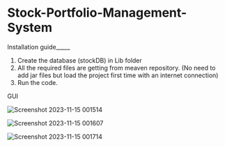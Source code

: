 # Stock-Portfolio-Management-System

Installation guide_____

1. Create the database (stockDB) in Lib folder
2. All the required files are getting from meaven repository. (No need to add jar files but load the project first time with an internet connection)
3. Run the code.


GUI

![Screenshot 2023-11-15 001514](https://github.com/Randil-Hasanga/Stock-Portfolio-Management-System/assets/126873904/9d2f6325-70de-442d-a9b3-260c50b1ffee)

![Screenshot 2023-11-15 001607](https://github.com/Randil-Hasanga/Stock-Portfolio-Management-System/assets/126873904/dc411d36-f474-471b-950e-996b9d420106)

![Screenshot 2023-11-15 001714](https://github.com/Randil-Hasanga/Stock-Portfolio-Management-System/assets/126873904/2401675a-906a-498b-9232-be6fb7932797)
